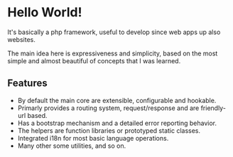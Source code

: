 Hello World!
===========

It's basically a php framework, useful to develop since web apps up also websites.

The main idea here is expressiveness and simplicity, based on the most simple and almost beautiful of concepts that I was learned.


Features
--------

  * By default the main core are extensible, configurable and hookable.
  * Primarly provides a routing system, request/response and are friendly-url based.
  * Has a bootstrap mechanism and a detailed error reporting behavior.
  * The helpers are function libraries or prototyped static classes.
  * Integrated i18n for most basic language operations.
  * Many other some utilities, and so on.